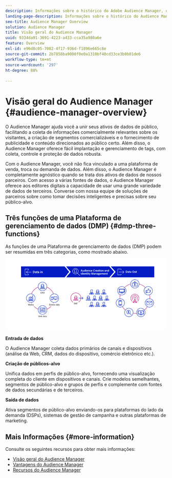 ```yaml
---
description: Informações sobre o histórico do Adobe Audience Manager, os tipos de dados coletados, a segmentação, os relatórios e muito mais.
landing-page-description: Informações sobre o histórico do Audience Manager, os tipos de dados coletados, segmentação, relatórios e muito mais.
seo-title: Audience Manager Overview
solution: Audience Manager
title: Visão geral do Audience Manager
uuid: 9334da91-3691-4223-a433-cca35a980a6e
feature: Overview
exl-id: e96d8c05-7082-4f17-936d-f1896e665c8e
source-git-commit: 2b7858ba9000f0e0a1310bf40cd33ce3b0b01de6
workflow-type: tm+mt
source-wordcount: '297'
ht-degree: 88%

---
```


# Visão geral do Audience Manager {#audience-manager-overview}

O Audience Manager ajuda você a unir seus ativos de dados de público, facilitando a coleta de informações comercialmente relevantes sobre os visitantes, a criação de segmentos comercializáveis e o fornecimento de publicidade e conteúdo direcionados ao público certo. Além disso, o Audience Manager oferece fácil implantação e gerenciamento de tags, com coleta, controle e proteção de dados robusta.

Com o Audience Manager, você não fica vinculado a uma plataforma de venda, troca ou demanda de dados. Além disso, o Audience Manager é completamente agnóstico quando se trata dos ativos de dados de nossos parceiros. Com acesso a várias fontes de dados, o Audience Manager oferece aos editores digitais a capacidade de usar uma grande variedade de dados de terceiros. Converse com nossa equipe de soluções de parceiros sobre como tomar decisões inteligentes e precisas sobre seu público-alvo.

## Três funções de uma Plataforma de gerenciamento de dados (DMP) {#dmp-three-functions}

As funções de uma Plataforma de gerenciamento de dados (DMP) podem ser resumidas em três categorias, como mostrado abaixo.

![Imagem das três funções da DMP: entrada de dados, criação de públicos-alvo, saída de dados](/help/using/overview/assets/dmp-functions.png)

**Entrada de dados**

O Audience Manager coleta dados primários de canais e dispositivos (análise da Web, CRM, dados do dispositivo, comércio eletrônico etc.).

**Criação de públicos-alvo**

Unifica dados em perfis de público-alvo, fornecendo uma visualização completa do cliente em dispositivos e canais. Crie modelos semelhantes, segmentos de público-alvo e grupos de perfis e complemente com fontes de dados secundárias e de terceiros.

**Saída de dados**

Ativa segmentos de público-alvo enviando-os para plataformas do lado da demanda (DSPs), sistemas de gestão de campanha e outras plataformas de marketing.

## Mais Informações {#more-information}

Consulte os seguintes recursos para obter mais informações:
* [Visão geral do Audience Manager](https://www.adobe.com/br/analytics/audience-manager.html)
* [Vantagens do Audience Manager](https://www.adobe.com/analytics/audience-manager/benefits.html)
* [Recursos do Audience Manager](https://www.adobe.com/br/analytics/audience-manager/features.html)


<!--

## History and Background {#history-and-background}

Audience Manager started as Demdex in 2008. It was acquired by Adobe Systems in 2011 and subsequently rebranded as Audience Manager.

## History {#history}

Since 2008, Audience Manager (formerly, [!UICONTROL Demdex]) has been a pioneer in the on-line audience management market. Audience Manager services power dynamic, multi-channel online data strategies. Our platform and services are used by an array of diverse industries from automobiles (AutoTrader), to airlines (American Airlines), and financial services companies (American Express). Audience Manager uses enterprise-level technology to provide the scale, reliability, analytics, and performance to help your business succeed online. Audience Manager integrates with the Adobe Experience Cloud to help you centralize, manage, and take action on your data assets across a growing number of digitally addressable channels.

## Audience Manager and its Data Management Platform (DMP) {#aam-dmp}

Audience Manager helps you manage your data pipeline. Our service is a catalyst that transforms generic users and raw data signals into actual audience segments used for multi-channel marketing efforts. Additionally, Audience Manager provides tools for tag management and audience analytics while simultaneously meeting the privacy and data security needs of clients and consumers.

![](assets/am_overview_80.png)


-->
